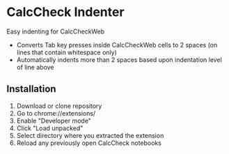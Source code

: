 # CalcCheck Indenter
Easy indenting for CalcCheckWeb

- Converts Tab key presses inside CalcCheckWeb cells to 2 spaces (on lines that contain whitespace only)
- Automatically indents more than 2 spaces based upon indentation level of line above

## Installation

1. Download or clone repository
2. Go to chrome://extensions/
3. Enable "Developer mode"
4. Click "Load unpacked"
5. Select directory where you extracted the extension
6. Reload any previously open CalcCheck notebooks
